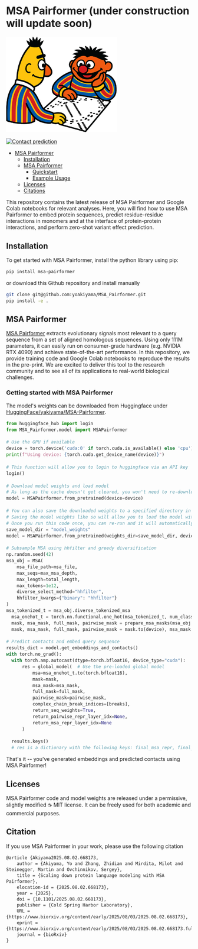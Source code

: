 # MSA Pairformer (under construction will update soon)
<!-- ![Logo](msa_pairformer_logo.png) -->
<div align="left">
  <img src="msa_pairformer_logo.png" width="300" alt="Neural Network Logo">
</div>

[![Contact prediction](https://colab.research.google.com/assets/colab-badge.svg)](https://colab.research.google.com/github/yoakiyama/MSA_Pairformer/blob/main/MSA_Pairformer_with_MMseqs2.ipynb/)

- [MSA Pairformer](#MSA-Pairformer)
  - [Installation ](#installation-)
  - [MSA Pairformer](#MSA-Pairformer--)
    - [Quickstart ](#quickstart--)
    - [Example Usage](#example-usage--)
  - [Licenses  ](#licenses--)
  - [Citations  ](#citations--)

This repository contains the latest release of MSA Pairformer and Google Colab notebooks for relevant analyses. Here, you will find how to use MSA Pairformer to embed protein sequences, predict residue-residue interactions in monomers and at the interface of protein-protein interactions, and perform zero-shot variant effect prediction.

## Installation <a name="installation"></a>

To get started with MSA Pairformer, install the python library using pip:

```bash
pip install msa-pairformer
```

or download this Github repository and install manually
```bash
git clone git@github.com:yoakiyama/MSA_Pairformer.git
pip install -e .
```

## MSA Pairformer <a name="MSA-Pairformer"></a>

[MSA Pairformer](https://arxiv.org/) extracts evolutionary signals most relevant to a query sequence from a set of aligned homologous sequences. Using only 111M parameters, it can easily run on consumer-grade hardware (e.g. NVIDIA RTX 4090) and achieve state-of-the-art performance. In this repository, we provide training code and Google Colab notebooks to reproduce the results in the pre-print. We are excited to deliver this tool to the research community and to see all of its applications to real-world biological challenges.

### Getting started with MSA Pairformer <a name="getting-started"></a>
The model's weights can be downloaded from Huggingface under [HuggingFace/yakiyama/MSA-Pairformer](https://huggingface.co/yakiyama/MSA-Pairformer/).
```py
from huggingface_hub import login
from MSA_Pairformer.model import MSAPairformer

# Use the GPU if available
device = torch.device('cuda:0' if torch.cuda.is_available() else 'cpu')
print(f"Using device: {torch.cuda.get_device_name(device)}")

# This function will allow you to login to huggingface via an API key
login()

# Download model weights and load model
# As long as the cache doesn't get cleared, you won't need to re-download the weights whenever you re-run this
model = MSAPairformer.from_pretrained(device=device)

# You can also save the downloaded weights to a specified directory in your filesystem.
# Saving the model weights like so will allow you to load the model without re-downloading if your cache gets cleared.
# Once you run this code once, you can re-run and it will automatically load the weights
save_model_dir = "model_weights"
model = MSAPairformer.from_pretrained(weights_dir=save_model_dir, device=device)

# Subsample MSA using hhfilter and greedy diversification
np.random.seed(42)
msa_obj = MSA(
    msa_file_path=msa_file,
    max_seqs=max_msa_depth,
    max_length=total_length,
    max_tokens=1e12,
    diverse_select_method="hhfilter",
    hhfilter_kwargs={"binary": "hhfilter"}
)
msa_tokenized_t = msa_obj.diverse_tokenized_msa
  msa_onehot_t = torch.nn.functional.one_hot(msa_tokenized_t, num_classes=len(aa2tok_d)).unsqueeze(0).float().to(device)
  mask, msa_mask, full_mask, pairwise_mask = prepare_msa_masks(msa_obj.diverse_tokenized_msa.unsqueeze(0))
  mask, msa_mask, full_mask, pairwise_mask = mask.to(device), msa_mask.to(device), full_mask.to(device), pairwise_mask.to(device)
  
# Predict contacts and embed query sequence
results_dict = model.get_embeddings_and_contacts()
with torch.no_grad():
  with torch.amp.autocast(dtype=torch.bfloat16, device_type="cuda"):
      res = global_model(  # Use the pre-loaded global model
          msa=msa_onehot_t.to(torch.bfloat16),
          mask=mask,
          msa_mask=msa_mask,
          full_mask=full_mask,
          pairwise_mask=pairwise_mask,
          complex_chain_break_indices=[breaks],
          return_seq_weights=True,
          return_pairwise_repr_layer_idx=None,
          return_msa_repr_layer_idx=None
      )

  results.keys()
  # res is a dictionary with the following keys: final_msa_repr, final_pairwise_repr, msa_repr_d, pairwise_repr_d, seq_weights_list_d, logits, contacts, total_length, max_msa_depth, weight_scale


```

That's it -- you've generated embeddings and predicted contacts using MSA Pairformer!

## Licenses <a name="licenses"></a>

MSA Pairformer code and model weights are released under a permissive, slightly modified ☕️ MIT license. It can be freely used for both academic and commercial purposes.

## Citation <a name="citation"></a>
If you use MSA Pairformer in your work, please use the following citation
```
@article {Akiyama2025.08.02.668173,
	author = {Akiyama, Yo and Zhang, Zhidian and Mirdita, Milot and Steinegger, Martin and Ovchinnikov, Sergey},
	title = {Scaling down protein language modeling with MSA Pairformer},
	elocation-id = {2025.08.02.668173},
	year = {2025},
	doi = {10.1101/2025.08.02.668173},
	publisher = {Cold Spring Harbor Laboratory},
	URL = {https://www.biorxiv.org/content/early/2025/08/03/2025.08.02.668173},
	eprint = {https://www.biorxiv.org/content/early/2025/08/03/2025.08.02.668173.full.pdf},
	journal = {bioRxiv}
}

```
